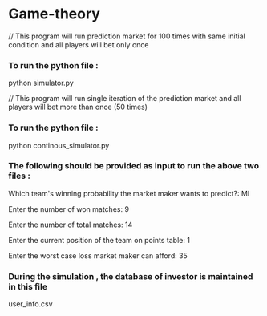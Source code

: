 # Game-theory



// This program will run prediction market for 100 times with same initial condition and all players will bet only once

### To run the python file :

python simulator.py


// This program will run single iteration of the prediction market and all players will bet more than once (50 times) 

### To run the python file :

python continous_simulator.py

### The following should be provided as input to run the above two files :

Which team's winning probability the market maker wants to predict?: MI

Enter the number of won matches: 9

Enter the number of total matches: 14

Enter the current position of the team on points table: 1 

Enter the worst case loss market maker can afford: 35


### During the simulation , the database of investor is maintained in this file

user_info.csv


